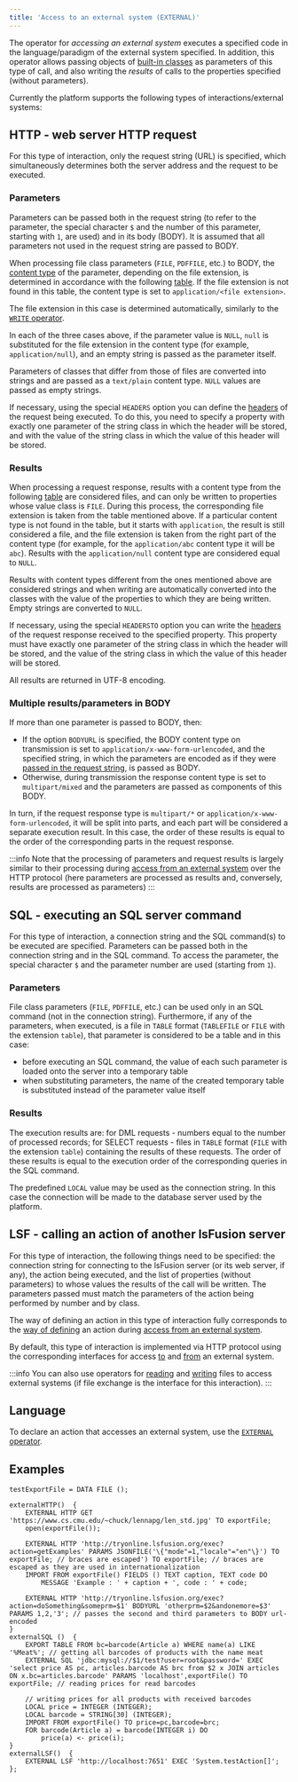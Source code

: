 ```yaml
---
title: 'Access to an external system (EXTERNAL)'
---
```


The operator for *accessing an external system* executes a specified code in the language/paradigm of the external system specified. In addition, this operator allows passing objects of [built-in classes](Built-in_classes.md) as parameters of this type of call, and also writing the *results* of calls to the properties specified (without parameters).

Currently the platform supports the following types of interactions/external systems:

## HTTP - web server HTTP request 

For this type of interaction, only the request string (URL) is specified, which simultaneously determines both the server address and the request to be executed.

### Parameters

Parameters can be passed both in the request string (to refer to the parameter, the special character `$` and the number of this parameter, starting with `1`, are used) and in its body (BODY). It is assumed that all parameters not used in the request string are passed to BODY.

When processing file class parameters (`FILE`, `PDFFILE`, etc.) to BODY, the [content type](https://en.wikipedia.org/wiki/Media_type) of the parameter, depending on the file extension, is determined in accordance with the following [table](https://github.com/lsfusion/platform/blob/master/api/src/main/resources/MIMETypes.properties). If the file extension is not found in this table, the content type is set to `application/<file extension>`.

The file extension in this case is determined automatically, similarly to the [`WRITE` operator](WRITE_operator.md#extension-broken).

In each of the three cases above, if the parameter value is `NULL`, `null` is substituted for the file extension in the content type (for example, `application/null`), and an empty string is passed as the parameter itself.

Parameters of classes that differ from those of files are converted into strings and are passed as a `text/plain` content type. `NULL` values are passed as empty strings.

If necessary, using the special `HEADERS` option you can define the [headers](https://en.wikipedia.org/wiki/List_of_HTTP_header_fields) of the request being executed. To do this, you need to specify a property with exactly one parameter of the string class in which the header will be stored, and with the value of the string class in which the value of this header will be stored.

### Results

When processing a request response, results with a content type from the following [table](https://github.com/lsfusion/platform/blob/master/api/src/main/resources/MIMETypes.properties) are considered files, and can only be written to properties whose value class is `FILE`. During this process, the corresponding file extension is taken from the table mentioned above. If a particular content type is not found in the table, but it starts with `application`, the result is still considered a file, and the file extension is taken from the right part of the content type (for example, for the `application/abc` content type it will be `abc`). Results with the `application/null` content type are considered equal to `NULL`.

Results with content types different from the ones mentioned above are considered strings and when writing are automatically converted into the classes with the value of the properties to which they are being written. Empty strings are converted to `NULL`.

If necessary, using the special `HEADERSTO` option you can write the [headers](https://en.wikipedia.org/wiki/List_of_HTTP_header_fields) of the request response received to the specified property. This property must have exactly one parameter of the string class in which the header will be stored, and the value of the string class in which the value of this header will be stored.

All results are returned in UTF-8 encoding.

### Multiple results/parameters in BODY

If more than one parameter is passed to BODY, then:

-   If the option `BODYURL` is specified, the BODY content type on transmission is set to `application/x-www-form-urlencoded`, and the specified string, in which the parameters are encoded as if they were [passed in the request string](#url-broken), is passed as BODY.
-   Otherwise, during transmission the response content type is set to `multipart/mixed` and the parameters are passed as components of this BODY. 

In turn, if the request response type is `multipart/*` or `application/x-www-form-urlencoded`, it will be split into parts, and each part will be considered a separate execution result. In this case, the order of these results is equal to the order of the corresponding parts in the request response.


:::info
Note that the processing of parameters and request results is largely similar to their processing during [access from an external system](Access_from_an_external_system.md) over the HTTP protocol (here parameters are processed as results and, conversely, results are processed as parameters)
:::

## SQL - executing an SQL server command 

For this type of interaction, a connection string and the SQL command(s) to be executed are specified. Parameters can be passed both in the connection string and in the SQL command. To access the parameter, the special character `$` and the parameter number are used (starting from `1`).

### Parameters

File class parameters (`FILE`, `PDFFILE`, etc.) can be used only in an SQL command (not in the connection string). Furthermore, if any of the parameters, when executed, is a file in `TABLE` format (`TABLEFILE` or `FILE` with the extension `table`), that parameter is considered to be a table and in this case:

-   before executing an SQL command, the value of each such parameter is loaded onto the server into a temporary table
-   when substituting parameters, the name of the created temporary table is substituted instead of the parameter value itself

### Results

The execution results are: for DML requests - numbers equal to the number of processed records; for SELECT requests - files in `TABLE` format (`FILE` with the extension `table`) containing the results of these requests. The order of these results is equal to the execution order of the corresponding queries in the SQL command.

The predefined `LOCAL` value may be used as the connection string. In this case the connection will be made to the database server used by the platform.

## LSF - calling an action of another lsFusion server 

For this type of interaction, the following things need to be specified: the connection string for connecting to the lsFusion server (or its web server, if any), the action being executed, and the list of properties (without parameters) to whose values the results of the call will be written. The parameters passed must match the parameters of the action being performed by number and by class.

The way of defining an action in this type of interaction fully corresponds to the [way of defining](Access_from_an_external_system.md#actiontype) an action during [access from an external system](Access_from_an_external_system.md).

By default, this type of interaction is implemented via HTTP protocol using the corresponding interfaces for access [to](#http-broken) and [from](Access_from_an_external_system.md#http-broken) an external system.


:::info
You can also use operators for [reading](Read_file_READ_.md) and [writing](Write_file_WRITE_.md) files to access external systems (if file exchange is the interface for this interaction).
:::

## Language

To declare an action that accesses an external system, use the [`EXTERNAL` operator](EXTERNAL_operator.md).

## Examples

```lsf
testExportFile = DATA FILE ();

externalHTTP()  {
    EXTERNAL HTTP GET 'https://www.cs.cmu.edu/~chuck/lennapg/len_std.jpg' TO exportFile;
    open(exportFile());

    EXTERNAL HTTP 'http://tryonline.lsfusion.org/exec?action=getExamples' PARAMS JSONFILE('\{"mode"=1,"locale"="en"\}') TO exportFile; // braces are escaped') TO exportFile; // braces are escaped as they are used in internationalization
    IMPORT FROM exportFile() FIELDS () TEXT caption, TEXT code DO
        MESSAGE 'Example : ' + caption + ', code : ' + code;

    EXTERNAL HTTP 'http://tryonline.lsfusion.org/exec?action=doSomething&someprm=$1' BODYURL 'otherprm=$2&andonemore=$3' PARAMS 1,2,'3'; // passes the second and third parameters to BODY url-encoded
}
externalSQL ()  {
    EXPORT TABLE FROM bc=barcode(Article a) WHERE name(a) LIKE '%Meat%'; // getting all barcodes of products with the name meat
    EXTERNAL SQL 'jdbc:mysql://$1/test?user=root&password=' EXEC 'select price AS pc, articles.barcode AS brc from $2 x JOIN articles ON x.bc=articles.barcode' PARAMS 'localhost',exportFile() TO exportFile; // reading prices for read barcodes

    // writing prices for all products with received barcodes
    LOCAL price = INTEGER (INTEGER);
    LOCAL barcode = STRING[30] (INTEGER);
    IMPORT FROM exportFile() TO price=pc,barcode=brc;
    FOR barcode(Article a) = barcode(INTEGER i) DO
        price(a) <- price(i);
}
externalLSF()  {
    EXTERNAL LSF 'http://localhost:7651' EXEC 'System.testAction[]';
};
```
